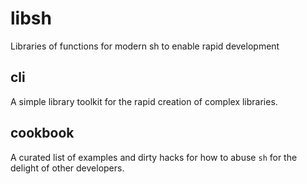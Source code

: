 # libsh

Libraries of functions for modern sh to enable rapid development

## cli

A simple library toolkit for the rapid creation of complex libraries.

## cookbook

A curated list of examples and dirty hacks for how to abuse `sh` for the
delight of other developers.
